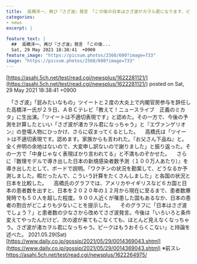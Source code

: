 ```yaml
---
title:  高橋洋一、再び『さざ波』発言　「この後の日本はさざ波がカヲル君になります、ピークはもう来ない！」と勝利宣言★2  
categories:
- news
excerpt: |
  
feature_text: |
  ##  高橋洋一、再び『さざ波』発言　「この後...
  Sat, 29 May 2021 18:38:41  +0900
feature_image: "https://picsum.photos/2560/600?image=733"
image: "https://picsum.photos/2560/600?image=733"
---
```


[https://asahi.5ch.net/test/read.cgi/newsplus/1622281121/](https://asahi.5ch.net/test/read.cgi/newsplus/1622281121/)
posted on Sat, 29 May 2021 18:38:41  +0900

<!--more-->

　「さざ波」「屁みたいなもの」ツイートと２度の大炎上で内閣官房参与を辞任した高橋洋一氏が２９日、ＡＢＣテレビ「教えて！ニュースライブ　正義のミカタ」に生出演。「ツイートは不適切表現です」と認めた。その一方で、今後の予測を計算したといい「さざ波が渚カヲル君になっちゃう」と『エヴァンゲリオン』の登場人物にひっかけ、さらに収まってくるとした。 　高橋氏は「ツイートは不適切表現です。認めます。家族からも言われた。『お父さん下品ね』と。全く弁明の余地はないので、大変申し訳ないので謝りました」と振り返った。その一方で「中身じゃなく表現ばかり言われてる」と不満ものぞかせた。 　さらに『数理モデルで導き出した日本の新規感染者数予測（１００万人あたり）』を導き出したとして、ボードで説明。「ワクチンの状況を勘案して、どうなるか予測しました。暇だったんで、こういう計算をたくさんしました」と各国の状況と日本を比較した。 　高橋氏のグラフでは、アメリカやイギリスなど６カ国と日本の患者数を出すと、日本を２０２０年の１２月から現在に至るまで、患者数爆発時でも５０人を超した程度。９００人近くが罹患した国もあるなか、日本の患者の割合がどこよりも少ないことを提示した。 　そのグラフに「日本はさざ波でしょう？」と患者数の少なさから改めてさざ波発言。今後は「いろいろと条件変えてやったんだけど、次の波が来てもこなくても、ほとんど見えなくなっちゃう。さざ波が渚カヲル君になっちゃう。ピークはもうおそらくこない」と持論を述べた。 2021.05.29(Sat) [https://www.daily.co.jp/gossip/2021/05/29/0014369043.shtml](https://www.daily.co.jp/gossip/2021/05/29/0014369043.shtml) ※前スレ https://asahi.5ch.net/test/read.cgi/newsplus/1622264975/
